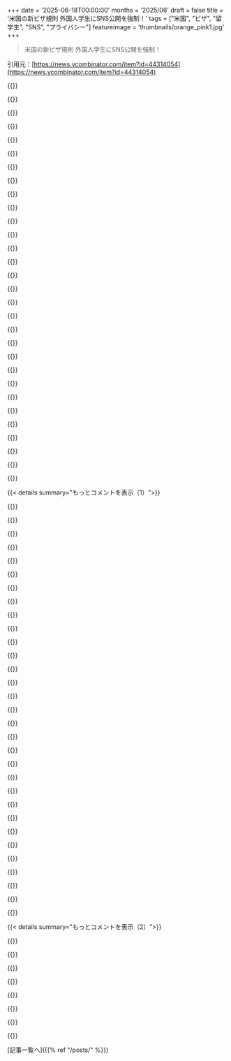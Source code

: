+++
date = '2025-06-18T00:00:00'
months = '2025/06'
draft = false
title = '米国の新ビザ規則 外国人学生にSNS公開を強制！'
tags = ["米国", "ビザ", "留学生", "SNS", "プライバシー"]
featureimage = 'thumbnails/orange_pink1.jpg'
+++

> 米国の新ビザ規則 外国人学生にSNS公開を強制！

引用元：[https://news.ycombinator.com/item?id=44314054](https://news.ycombinator.com/item?id=44314054)




{{<matomeQuote body="DHSとState Deptのリンク貼っとくわ。これ見るとわかるけど、定義がめっちゃ広くてイスラエル批判を検閲する目的っぽい。米政府批判より外国批判の方が難しいってどうなの？<br>Original DHS Announcement on Social Media Screening: https://www.uscis.gov/newsroom/news-releases/dhs-to-begin-sc...<br>State Dept on what is considered Antisemitism: https://www.state.gov/defining-antisemitism/" userName="Zaheer" createdAt="2025/06/19 00:48:44" color="">}}




{{<matomeQuote body="この定義広すぎだろ、「ユダヤ市民が自国よりイスラエルに忠誠」って部分とかさ。イスラエルとのDual citizensでイスラエルへの忠誠を誇る人結構いるのに。他の例は「Jews as a people」だけど、これIndividualにも適用されるの？イスラエルのDual citizensは例外ってこと？" userName="WatchDog" createdAt="2025/06/19 04:28:30" color="">}}




{{<matomeQuote body="「Plenty of dual citizens that would proudly admit that their first loyalty is to Israel」ってのはLegitimately debatableだね。もしForeign stateへのAllegianceがFirstなら、American citizenshipはRelinquishすべきだろ。" userName="JumpCrisscross" createdAt="2025/06/19 05:05:27" color="">}}




{{<matomeQuote body="DHSはなんで反イスラエルだけScreenすんの？反Chinese、反Russianとかは？反Palestinian、反MuslimはScreenしてないんだろ？もしDHSがChinaやRussia批判した人をTravel banにしたらHellがRaiseされるだろ。なんでIsraelにはSilenceなんだよ？DHSがSecuringしてんのはUSかIsraelか？なんで政治家はみんなIsraelのAgentsみたいなんだよ？Israelのためにあと何回のWarsをFightすんの？American collegesをAttackしたり、PeopleをCensorしたりさ。Just doesn’t make any sense。" userName="hearsathought" createdAt="2025/06/19 03:09:46" color="#ff5733">}}




{{<matomeQuote body="「What Homeland is DHS securing? The US or Israel?」って？USにはIsraelよりJewish peopleが多いから、I guessこれが対象なんだろ？反Antisemitic incidentsのReport貼っとくわ。<br>https://www.adl.org/resources/report/audit-antisemitic-incid...<br>俺はTrump AdministrationのHostility towards immigrantsが嫌だから、USへのTravellingはAvoidしとくわ。このScreening policiesはNext administrationでもProbably Remain in placeだろうし。" userName="petre" createdAt="2025/06/19 03:31:08" color="">}}




{{<matomeQuote body="Israel市民じゃないDual citizensでもSame thingをAdmitする奴はPlentyいるけど、We don’t go around throwing such accusations at themじゃん。「this example seems to apply to accusing any individual」って言うけどさ、あるCertain groupの一員ってだけでIndividualをAccusingすることになんのかよ？" userName="plextoria" createdAt="2025/06/19 09:25:03" color="">}}




{{<matomeQuote body="Simply not true。Western countriesじゃImmigrants（Even 2nd gen+も）が出身国へのDisloyalをAccusedされるRhetoricがPlentyあるじゃん。Chinese, Indians, Middle Easterners, Latin Americans etc。LAのRecent riotsとかSeeしろよ。Yet this insinuationがIllegalになるのは、Whatever reasonでOne country onlyなんだよな。" userName="cherryteastain" createdAt="2025/06/19 10:42:09" color="">}}




{{<matomeQuote body="最初の「全然賛成できないな」って意見は議論の余地ありだね。<br>さらに言うとさ、こういう法案って超党派の支持を得られそうじゃん。今こそやるべきタイミングかも。市民権剥奪はマジで嫌だけど、帰化するときにアメリカへの最高の忠誠を誓わせるって質問は絶対人気出ると思うよ。" userName="JumpCrisscross" createdAt="2025/06/19 05:12:47" color="">}}




{{<matomeQuote body="＞＞ 米政府を批判する自由は外国を批判する自由より大きい。＜＜<br>それは疑わしいね。正直、反Trumpの投稿してる人がDHSの審査を「パス」できるとは思えないし、そうだったらマジでビックリだよ。" userName="keernan" createdAt="2025/06/19 02:06:26" color="">}}




{{<matomeQuote body="これはTrumpの最新版「Muslim ban」だよ。ついでに左派もターゲットにしてるんだ。" userName="georgeburdell" createdAt="2025/06/19 04:00:01" color="">}}




{{<matomeQuote body="IHRAの反ユダヤ主義の定義は曖昧すぎて、無害だったり事実だったりする発言も含まれちゃうんだ。<br>”反ユダヤ主義とは、ユダヤ人に対する特定の認識であり、ユダヤ人への憎悪として表現される可能性がある。反ユダヤ主義のレトリック的および物理的な兆候は、ユダヤ人または非ユダヤ人の個人および／またはその財産、ユダヤ人コミュニティの機関および宗教施設に向けられる。”<br>IHRAの弁解としては、この定義は法的な使用を意図してなかったってことだけど、現実はそうなってるね。" userName="TimorousBestie" createdAt="2025/06/19 03:03:07" color="">}}




{{<matomeQuote body="＞＞ユダヤ系市民が自国の利益よりもIsraelや世界のユダヤ人の優先事項に忠誠を尽くしていると非難すること。＜<br>＞＞ユダヤ人が自己決定権を持つことを否定すること。例: Israelという国家の存在が人種差別的な試みだと主張すること。＜<br>＞＞他の民主主義国家には求められていない行動をIsraelに要求することで二重基準を適用すること。＜<br>＞＞現代のIsraeliの政策とNazisのそれを比較すること。＜<br>例の多くは理解できるけど、上の4つは不条理だよ。" userName="huevosabio" createdAt="2025/06/19 05:19:51" color="">}}




{{<matomeQuote body="全然くだらないよ。今の時代、すごく特定の政治的志向の人じゃない限り、誰もがIsraelを批判するだろうし、ほとんどのIsrael人もそうしてるよ！" userName="somenameforme" createdAt="2025/06/19 04:14:18" color="">}}




{{<matomeQuote body="みんながTrumpをNaziだって言うとき、あれは「内部からの敵」みたいなファシスト的な意味で言ってるんだよ。みんなが知ってる一番有名なファシスト国家がNazi Germanyだから、ファシストの代わりにNaziって言葉を当てはめて使ってる感じ。たぶん、そうするべきじゃないし、ただファシストって言うべきだね。" userName="const_cast" createdAt="2025/06/19 19:50:10" color="">}}




{{<matomeQuote body="忠誠心疑惑はユダヤ人だけでなく、メキシコ系、中国系、インド系、ムスリムなど多くの民族に向けられるんだ。メキシコ国旗を掲げたり、中国との繋がりを示したりすると、忠誠を疑われたり、帰れと言われたりするよ。宗教と国家が一体という考え方を持つムスリムも批判されるね。<br>米国よりイスラエルに忠誠を誓う米国人もいるけど、バーニー・サンダースみたいにイスラエルに批判的なユダヤ系米国人もたくさんいるんだ。" userName="llm_nerd" createdAt="2025/06/19 12:04:55" color="">}}




{{<matomeQuote body="彼らはもっと具体的な例を挙げていて、ユダヤ人全体としてのイスラエル国への攻撃は反ユダヤ主義かもしれないけど、他の国への批判と同じレベルのイスラエル批判はそうじゃないって言ってる。<br>反ユダヤ主義はユダヤ人が人類に危害を加える陰謀を企んでるとか、「なぜかうまくいかない」ことの原因だと非難することが多いんだ。不気味なステレオタイプを使うね。" userName="timr" createdAt="2025/06/19 04:25:12" color="">}}




{{<matomeQuote body="イスラエルにいるユダヤ人の数は米国より多いけど、そんなに差はないよ。だいたい600万人と700万人くらいかな。" userName="KingMob" createdAt="2025/06/19 04:41:22" color="">}}




{{<matomeQuote body="よくある誤解だね。ヒトラーもイスラエルの建国を強く支持してたんだ。なんでかって？それは、ヒトラーがいて欲しくなかったヨーロッパからユダヤ人を遠ざけるためだったからさ。" userName="immibis" createdAt="2025/06/19 10:07:09" color="">}}




{{<matomeQuote body="米国には福音派のキリスト教徒も約1億人いて、彼らもイスラエルへの政治的支援を強く支持してるんだ。<br>だから、米国がイスラエルを支持するのは、圧倒的に民主党に投票する600万人の票を取り込むためだけだと考えるのはおかしいと思うな。" userName="slg" createdAt="2025/06/19 04:53:32" color="">}}




{{<matomeQuote body="ナチスのイデオロギーには、ほとんど左翼的とも言えるテーマがあったんだ。<br>ドイツの労働者階級の尊厳を信じてたし、ユダヤ人は大企業を代表していて社会を堕落させてると考えていたんだ。" userName="lazyeye" createdAt="2025/06/19 20:01:13" color="">}}




{{<matomeQuote body="ええと…じゃあ、君はトランプがユダヤ国家を擁護してるのは、最終的に米国の全てのユダヤ人をそこに移動させるためだって言いたいの？君の論理を理解しようとしてるんだけど…" userName="lazyeye" createdAt="2025/06/19 10:39:44" color="">}}




{{<matomeQuote body="トランプ自身は反ユダヤ主義じゃないと思うけど、右翼、さらにはネオナチでさえイスラエルを支持するのはよくあることなんだよ。「ユダヤ人は自分たちの故郷を持てるのに、白人はダメ？」っていう主張があるからさ。" userName="assbuttbuttass" createdAt="2025/06/19 12:03:54" color="">}}




{{<matomeQuote body="これを広すぎるって言うのは変だよ、だってローマ時代に遡る文字通り古い反ユダヤ主義の一種なんだからね。https://en.wikipedia.org/wiki/Dual_loyalty#Jewish_Believers<br>https://www.nytimes.com/2019/08/21/us/politics/jews-disloyal..." userName="slg" createdAt="2025/06/19 04:35:26" color="#ff5733">}}




{{<matomeQuote body="単にプライバシーが欲しいってだけじゃなく、SNSプロフを非公開にする理由はたっくさんあるんだよ。健康、性的指向、人間関係、位置情報、経済状況とかね。「この審査を容易にするため、全てのF、M、Jの非移民ビザ申請者は、全てのSNSプロフのプライバシー設定を’公開’に変更するように求められる」って当局者は言ってるね。" userName="testfoobar" createdAt="2025/06/18 23:38:00" color="#785bff">}}




{{<matomeQuote body="世界の多くの国がLBGTQ+の権利に反対してる。もし移民が母国の文化で許されない性的指向の人々に対する露骨な憎悪や暴力の呼びかけをSNSに投稿してたら、米国で両手を広げて歓迎することについて、まだ心を開いていられる？これは理論的な話じゃないよ。米国に最も多くの学生を送ってる中国とインドは、どちらも結婚の平等を禁止してる。両国とも政府レベルでも文化的レベルでも社会全体に広範な差別があるんだ。" userName="Mountain_Skies" createdAt="2025/06/18 23:54:02" color="#ff33a1">}}




{{<matomeQuote body="FacebookとInstagramのアカウントを削除すべき千個の理由のもう一つだね。" userName="sneak" createdAt="2025/06/19 03:06:22" color="">}}




{{<matomeQuote body="質問: これって余計な問題を起こさない？例えば「SNSなんてやってません」って言ったら「まさか、ほんとに？」、「本当にやってない、削除したんです」、「じゃあやるまで待ってるよ」みたいな怖いバリエーションね。" userName="irjustin" createdAt="2025/06/19 03:14:05" color="">}}




{{<matomeQuote body="2015年まで、多くの州で同性婚は非合法だった。ここにはかなりたちの悪い反lgbtqな信念を持ってる人がたくさんいる。これは信念でビザ申請者をスクリーニングする悪い議論だし、この新しい規則が使われる目的でもない。これは、イスラエルのジェノサイドを批判する人、地球の気候を破壊すべきじゃないと考える人、女性が自分の体を自分で管理すべきだと考える人を拒否するために使われるだろうね。" userName="kennywinker" createdAt="2025/06/19 00:14:23" color="#ff5733">}}




{{<matomeQuote body="漠然としてるけど本物の懸念があるんだ。僕はSNSアカウントを全く持ってないんだよね。HNはカウントされる？まあ、パスポートの名前と気軽に紐付けられるようなのは何もないけど。" userName="BLKNSLVR" createdAt="2025/06/19 04:28:16" color="">}}




{{<matomeQuote body="＞HNはカウントされる？<br>ソーシャルメディアは自分のソーシャルライフを共有するところだ（名前に入ってるでしょ！）。技術的な議論フォーラムは全く別のものだよ。もちろん、たまにクロスオーバーすることもあるけど（よく行くバイクフォーラムを思い浮かべてる）、HNみたいなのがソーシャルメディアだと示唆するのは明らかに間違ってるね。" userName="GJim" createdAt="2025/06/19 08:56:36" color="#ff33a1">}}




{{< details summary="もっとコメントを表示（1）">}}

{{<matomeQuote body="多くのアメリカ人は地図を真剣に見たことがない。彼らはそのステレオタイプな無知さゆえに、外国への入国を断固として拒否されるべきなの？ここアメリカでは、犯してない罪で誰かを裁判にかけることはできない。疑わしい国から来たと思う場合でもね。それは人種プロファイリングと呼ばれて、市民権法で禁じられてる理由があるんだ。誰だって仲間の愚かさに我慢する必要はないんだよ。" userName="bigyabai" createdAt="2025/06/19 01:32:50" color="#785bff">}}




{{<matomeQuote body="俺にホモフォビックな罵り言葉を使ったのは、アメリカ生まれの学生だけだったんだよね。" userName="UncleMeat" createdAt="2025/06/19 01:16:57" color="">}}




{{<matomeQuote body="そうそう、この新しい権限はアメリカでLGBTの人たちを守るために使われるんだよ。／皮肉ね" userName="digianarchist" createdAt="2025/06/19 00:00:34" color="">}}




{{<matomeQuote body="鍵アカウントみたいに判断されるんじゃない？俺は昔からSNSを使ってないんだけど、そういう人はテストに”落ちる”んだろうなと思ってた。これは質問として聞いてるんだよ。" userName="jmye" createdAt="2025/06/19 03:12:13" color="#ff5733">}}




{{<matomeQuote body="うん。彼らがそういう考えなのは嫌だけど、ドナルド・トランプへの感情で入国を決めるのは反対だな。もちろん、君の言ってることはひどい詭弁だよ。だって、彼らが審査してるのはそういう信念じゃないから。" userName="sundaeofshock" createdAt="2025/06/19 00:01:03" color="">}}




{{<matomeQuote body="爆撃された子供たちや難民キャンプ、飢えてる人たちの映像を”選別”するって？そんな風に現実逃避できていいね。ジェノサイドって言葉にケチつけてもいいけど、目の前で明らかにジェノサイドが起きてるんだよ。" userName="kennywinker" createdAt="2025/06/19 06:34:54" color="">}}




{{<matomeQuote body="もしインスタとかTikTokとかFacebookとかを持ってるのが入国の必須条件なら、もう本当に”ピエロの世界”の頂点だね。" userName="Liquix" createdAt="2025/06/19 05:56:09" color="#45d325">}}




{{<matomeQuote body="今の政権じゃないだろうけど、新しい権限を作るなら原則的な問題や民主党政権での使われ方も重要だよね。俺は個人的に、ビザ保持者や永住者への思想チェックに問題はないと思う。カール・ポパーも言ってるように、無制限の寛容は寛容そのものを破壊する。国内でも非自由主義に直面してるけど、自由主義の敵の入国を防ぐ方法を探る価値はある。でも、この提案はプライバシー侵害がひどすぎて正当化できないな。" userName="derektank" createdAt="2025/06/19 00:52:01" color="#38d3d3">}}




{{<matomeQuote body="じゃあ、ガザで起きてることを何て呼ぶの？" userName="disgruntledphd2" createdAt="2025/06/19 06:29:14" color="">}}




{{<matomeQuote body="アメリカでは、犯してない罪で裁判にかけられない。実際はできるんだよ。DNAとかで無実が証明されて刑務所から出られた人たちの話があるでしょ。" userName="Freedom2" createdAt="2025/06/19 01:59:49" color="">}}




{{<matomeQuote body="ゲイで色んな国を旅した経験から言うと、米国の福音派は自由な社会とキリストの教えの両方に反対してる点で、イスラムの聖職者と同レベルだよ。" userName="JumpCrisscross" createdAt="2025/06/19 05:28:01" color="">}}




{{<matomeQuote body="USが何を screening するかは分からないけど、アカウントを公開強制されたら、USだけでなく自分の政府にも知られちゃうんだよ。" userName="dmoy" createdAt="2025/06/19 00:07:37" color="#ff5733">}}




{{<matomeQuote body="US ESTA（visa waiver）の申請で、social media identifiersのドロップダウンリストに”Github”があるんだよ。" userName="Symbiote" createdAt="2025/06/19 09:37:07" color="#38d3d3">}}




{{<matomeQuote body="MuslimとAmerican evangelicalsの比較にはbiasがあるんじゃない？非異性愛が法律や超法規的に罰せられる場所もあるし。RussiaでもMuslim過激派じゃなくても、活動家や政府がLGBTをextremismに分類してるよ。僕はRussiaにずっと住んでたけど、知ってる限りgayの人はzeroだったな…永遠に結婚しない人は何人か知ってるけど、一体どうなってんだろね😉" userName="throwaway290" createdAt="2025/06/19 10:29:56" color="">}}




{{<matomeQuote body="Chinaのsocial credit scoresについて大声で文句言ってる政党が、結局は政府承認のspeechだけ許されるsocial credit scoreみたいなのを導入しようとしてるって、皮肉だよね。" userName="dashundchen" createdAt="2025/06/19 04:24:53" color="#785bff">}}




{{<matomeQuote body="99%がアカウントを持ってるなら、1%をrejectするのは（僕みたいな）変人を入国させない良い方法かな？そして皮肉なのは、これで弾かれるのはちゃんと書類手続きした人だけで、違う方法で入ってくる人は止められないってことだよね。" userName="codedokode" createdAt="2025/06/19 07:22:37" color="#ff5c5c">}}




{{<matomeQuote body="semantic pedantic gymnasticsだとしても、ここで大事なのは政府の定義だけだよ。そして彼らはoverreachが大好きなんだ。" userName="0manrho" createdAt="2025/06/19 13:36:46" color="">}}




{{<matomeQuote body="Githubがsocial mediaだって言うのは（！）本当じゃないよ！" userName="GJim" createdAt="2025/06/20 09:46:32" color="">}}




{{<matomeQuote body="君の定義だとRedditやTwitter/Xもソーシャルメディアじゃないってことになるね、だってほとんど知らない人とやり取りしてるんだから。その定義は言葉の一般的な使い方を反映してないと思うよ。" userName="zarzavat" createdAt="2025/06/19 10:48:37" color="">}}




{{<matomeQuote body="USに行きたいっていう僕の願望が、もう氷点下になったよ。最悪なのは、USが他の国（USが腕を捻れるような国）に、自分たちの政策をさらに広げようとして、これが波及する可能性があることだね。" userName="octo888" createdAt="2025/06/19 05:52:58" color="#45d325">}}




{{<matomeQuote body="そうだね、もう行くのやめちまえって。<br>アメリカ人は（多数決で投票することで）部外者が嫌いだって、うるさいくらいはっきりさせてるんだから。<br>USに行くのやめなよ。綺麗かって？ 地球上にはもっといい場所がたくさんあるよ。楽しいかって？ 地球上にはもっと面白い場所がたくさんあるよ。そんな品位を落とす振る舞いに耐える理由なんてない。<br>せいせいするよ。彼らの退廃した国を、崩壊するまで彼ら自身に任せておけばいい。" userName="xtracto" createdAt="2025/06/19 13:25:59" color="#38d3d3">}}




{{<matomeQuote body="USAは訪れるのに美しい場所だし、人々はとても親切だよ。人々の行動と国家の行動の間には大きな違いがあると思うんだ。でも、この国で今起こっていることは、深く憂慮すべきだっていうことには同意するけどね。" userName="franczesko" createdAt="2025/06/19 07:46:07" color="#ff5733">}}




{{<matomeQuote body="＼u003e 最悪なのは、USが他の国（USが腕を捻れるような国）に、自分たちの政策をさらに広げようとして、これが波及する可能性があることだね。<br>UKはすでにほとんど同じくらい酷いよ。でもUKの政治エリートは、USAよりもっと親イスラエルかもしれないね。" userName="jampekka" createdAt="2025/06/19 08:40:22" color="">}}




{{<matomeQuote body="はっきり言うと、現時点ではほとんどのアメリカ人は今の政権を支持してないよ。だからアメリカ政府のせいにするのがより適切だね。" userName="soared" createdAt="2025/06/19 14:43:08" color="">}}




{{<matomeQuote body="全然違うよ。UK政府はイスラエル政府の行動を強く批判してるし、一部の極右イスラエル政府閣僚には制裁も科してるんだ。<br>https://www.gov.uk/government/news/joint-statement-from-the-...<br>https://www.gov.uk/government/news/uk-and-partners-unite-to-..." userName="ascorbic" createdAt="2025/06/19 09:15:11" color="#ff33a1">}}




{{<matomeQuote body="それはほとんどどんな国にも言えることだね。<br>アメリカ人が投票するやり方を見ると、ほとんどのアメリカ人にその親切さがあるとは思えないよ。アメリカの政治システムが二者択一にシフトして、特定の政策に関してニュアンスの余地があまりないのは分かるけど、人種差別主義者で女性蔑視、詐欺師、反乱を起こした性的加害者とそれ以外の人物の間で選択を迫られたとき、彼らは自分たちの価値観を示したんだ。<br>それに、国のリーダーが親密な同盟国に侵攻することを検討してるって発表したこととか、見過ごせない他の世界平和への脅威もあるね。中東や中南米の人々は以前にもこういう話を聞いたことがあるだろうけど。<br>同じように、僕の国も長年かなりの権力を持ってる極右過激派がいることについて、判断されてもいいと思ってるよ。どの街のどの通りにも親切で優しい人はいるけど、平均的な人がそうかって言ったら違うだろうね。投票者の層は僕にとってずっと失望の種だよ。たぶんそれが民主主義の欠点の一つだね。国民は本当の姿をかなり公に見せるから、「それは政権の考えだ」って隠れられない。<br>でも、美しさについては君の言う通りだね。アメリカはとても綺麗な場所だよ。" userName="jeroenhd" createdAt="2025/06/19 08:47:59" color="#ff33a1">}}




{{<matomeQuote body="潜在的に革新的な首相を、完全に狂ったメディアキャンペーンのせいで失ったんだ。そのキャンペーンでは彼が同時に猛烈な反ユダヤ主義者でPutinの手先みたいに描かれたんだよ、現実には地元の選挙区のユダヤ人に人気があったし、ロシアの残虐行為が始まってすぐに抗議してたのにね、当時は公式にはPutinがビジネスに良い潜在的な味方だって言われてたんだ。<br>これに関して、こんなに多くのEUのリーダーが足並みを揃えてるのを見るのは、本当に衝撃的だったね。スペインとアイルランドだけが列を乱して、Gazaをあるがままに呼んだって言ってるよ。" userName="TheOtherHobbes" createdAt="2025/06/19 09:25:18" color="#38d3d3">}}




{{<matomeQuote body="UKも同じようなことしてるよ。反ユダヤ主義的な発言をしたって理由で強制送還したりビザ取り消したりしてるんだって。<br>ガーディアンの記事これね。https://www.theguardian.com/uk-news/2023/oct/25/visitors-to-..." userName="jampekka" createdAt="2025/06/19 09:43:08" color="">}}




{{<matomeQuote body="今の政権を支持するアメリカ人は多数じゃない、って言うけどさ、少なくとも選挙で投票したか、投票しなかったかで、今の政権を認めた多数派はいたんだよ。<br>トランプ陣営は、やることを隠してなかったんだから。" userName="overfeed" createdAt="2025/06/19 19:30:53" color="">}}




{{<matomeQuote body="それは違うと思うな。多数派は問題を解決したいと思ってるけど、政治家たちはわざと今のひどい状況を続けたいみたいだよ。<br>だって、前の選挙の前に議会が法律を通そうとしたのを、トランプ氏が選挙のために問題をそのままにしておけって止めたんだから。" userName="quantified" createdAt="2025/06/19 16:30:33" color="">}}

{{</details>}}




{{< details summary="もっとコメントを表示（2）">}}

{{<matomeQuote body="俺カナダ人なんだけどさ。トランプ氏が出てくる前は、年何回もUS行ってて、バケーションのお金は全部あそこで使ってたんだよ。<br>でも今は、代わりに毎年ヨーロッパに行ってる。この前USの旅行業界からアンケート来たけど、なんでUS行かなくなったかって、 obviousなこと（政治とか）には全然触れてないんだよな。<br>アメリカ人って、自分たちが他の国からどう思われてるか、知らないのかな？" userName="mig39" createdAt="2025/06/19 14:10:26" color="">}}




{{<matomeQuote body="アメリカってカナダを愛してるって言いながら、経済戦争仕掛けて併合しようとしてるみたいに見えるんだよね。政治家はそう言わないけど、大統領はぶっちゃけてるし。カナダ人として、アメリカ製品とか企業をもっと生活から締め出そうとしてるよ。政府がやってることは国民の責任だから。謝るならまずやめろって感じ。" userName="beloch" createdAt="2025/06/19 09:49:15" color="">}}




{{<matomeQuote body="多数がこの政府に投票したんだからさ...後になって考え変わったからって、責任から逃れられるわけじゃないよ。" userName="phire" createdAt="2025/06/19 17:09:06" color="">}}




{{<matomeQuote body="半分くらいの人がもっと強制捜査とかICEを支持してるんだって。37%がエルサルバドルへの違法な強制送還をOKしてるとか、ホント驚き。Trumpの不支持率もやっと50%超えたくらいだし。これって単に政権がおかしいだけじゃなくて、文化そのものが腐敗してるってことじゃない？出典はここ→https://www.economist.com/interactive/trump-approval-tracker<br>https://www.pewresearch.org/politics/2025/06/17/americans-ha..." userName="jampekka" createdAt="2025/06/19 22:04:14" color="#38d3d3">}}




{{<matomeQuote body="中南米とか一部の国は、アメリカの真似を惰性でやるから、無理に強要しなくても勝手に追随するんだよ。" userName="quite-sfwd" createdAt="2025/06/19 08:04:13" color="">}}




{{<matomeQuote body="「アメリカは訪れるのに美しい場所で、人はとても親切だ」って前のコメントか何かで言ってたけど、場所や英語力、肌の色で全然違うって。俺の白人の友達は田舎にキャンプ行くの全然気にしないけど、アフリカとか南米の友達は行くのやめた経験があるらしい。みんなが親切でも、1/3くらい変な人がいると旅行全体が台無しになっちゃうんだよね。" userName="acdha" createdAt="2025/06/19 12:58:54" color="">}}




{{<matomeQuote body="上のコメントの要点は、アメリカの人とか場所がダメって言いたいんじゃなくて、こういう（ビザの）規則に引っかかりたくないってことだったんだよ。" userName="Vinnl" createdAt="2025/06/19 09:59:37" color="">}}

{{</details>}}



[記事一覧へ]({{% ref "/posts/" %}})
